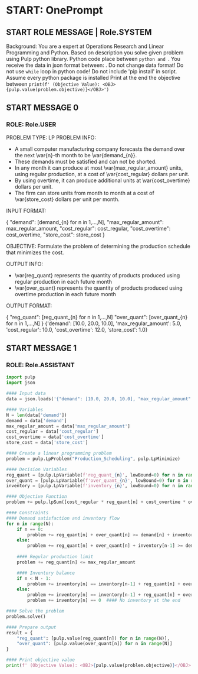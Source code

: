 # START: OnePrompt 
## START ROLE MESSAGE | Role.SYSTEM 
Background: You are a expert at Operations Research and Linear Programming and Python. Based on description you solve given problem using Pulp python library. Python code place between ```python and ```. You receive the data in json format between: <DATA></DATA>. Do not change data format! Do not use `while` loop in python code! Do not include 'pip install' in script. Assume every python package is installed Print at the end the objective between <OBJ></OBJ> `print(f' (Objective Value): <OBJ>{pulp.value(problem.objective)}</OBJ>')`  
## START MESSAGE 0 
### ROLE: Role.USER
<DESCRIPTION>
PROBLEM TYPE: LP
PROBLEM INFO:

- A small computer manufacturing company forecasts the demand over the next \var{n}-th month to be \var{demand_{n}}.
- These demands must be satisfied and can not be shorted.
- In any month it can produce at most \var{max_regular_amount} units, using regular production, at a cost of \var{cost_regular} dollars per unit. 
- By using overtime, it can produce additional units at \var{cost_overtime} dollars per unit. 
- The firm can store units from month to month at a cost of \var{store_cost} dollars per unit per month. 

INPUT FORMAT:

{
	"demand": [demand_{n} for n in 1,...,N],
	"max_regular_amount": max_regular_amount,
	"cost_regular": cost_regular,
	"cost_overtime": cost_overtime,
	"store_cost": store_cost
}


OBJECTIVE: Formulate the problem of determining the production schedule that minimizes the cost.

OUTPUT INFO:

- \var{reg_quant} represents the quantity of products produced using regular production in each future month
- \var{over_quant} represents the quantity of products produced using overtime production in each future month

OUTPUT FORMAT:

{
	"reg_quant": [reg_quant_{n} for n in 1,...,N]
	"over_quant": [over_quant_{n} for n in 1,...,N]
}
</DESCRIPTION>
<DATA>
{'demand': [10.0, 20.0, 10.0], 'max_regular_amount': 5.0, 'cost_regular': 10.0, 'cost_overtime': 12.0, 'store_cost': 1.0}</DATA>


## START MESSAGE 1 
### ROLE: Role.ASSISTANT
```python
import pulp
import json

#### Input data
data = json.loads('{"demand": [10.0, 20.0, 10.0], "max_regular_amount": 5.0, "cost_regular": 10.0, "cost_overtime": 12.0, "store_cost": 1.0}')

#### Variables
N = len(data['demand'])
demand = data['demand']
max_regular_amount = data['max_regular_amount']
cost_regular = data['cost_regular']
cost_overtime = data['cost_overtime']
store_cost = data['store_cost']

#### Create a linear programming problem
problem = pulp.LpProblem("Production_Scheduling", pulp.LpMinimize)

#### Decision Variables
reg_quant = [pulp.LpVariable(f'reg_quant_{n}', lowBound=0) for n in range(N)]
over_quant = [pulp.LpVariable(f'over_quant_{n}', lowBound=0) for n in range(N)]
inventory = [pulp.LpVariable(f'inventory_{n}', lowBound=0) for n in range(N + 1)]

#### Objective Function
problem += pulp.lpSum([cost_regular * reg_quant[n] + cost_overtime * over_quant[n] + store_cost * inventory[n] for n in range(N)])

#### Constraints
#### Demand satisfaction and inventory flow
for n in range(N):
    if n == 0:
        problem += reg_quant[n] + over_quant[n] >= demand[n] + inventory[n]
    else:
        problem += reg_quant[n] + over_quant[n] + inventory[n-1] >= demand[n] + inventory[n]
        
    #### Regular production limit
    problem += reg_quant[n] <= max_regular_amount

    #### Inventory balance
    if n < N - 1:
        problem += inventory[n] == inventory[n-1] + reg_quant[n] + over_quant[n] - demand[n]
    else:
        problem += inventory[n] == inventory[n-1] + reg_quant[n] + over_quant[n] - demand[n]
        problem += inventory[n] == 0  #### No inventory at the end

#### Solve the problem
problem.solve()

#### Prepare output
result = {
    "reg_quant": [pulp.value(reg_quant[n]) for n in range(N)],
    "over_quant": [pulp.value(over_quant[n]) for n in range(N)]
}

#### Print objective value
print(f' (Objective Value): <OBJ>{pulp.value(problem.objective)}</OBJ>')
```


